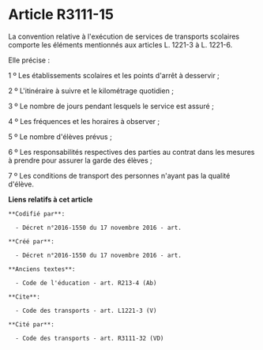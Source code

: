 # Article R3111-15

La convention relative à l'exécution de services de transports scolaires comporte les éléments mentionnés aux articles L.
1221-3 à L. 1221-6. 

Elle précise : 

1 º Les établissements scolaires et les points d'arrêt à desservir ; 

2 º L'itinéraire à suivre et le kilométrage quotidien ; 

3 º Le nombre de jours pendant lesquels le service est assuré ; 

4 º Les fréquences et les horaires à observer ; 

5 º Le nombre d'élèves prévus ; 

6 º Les responsabilités respectives des parties au contrat dans les mesures à prendre pour assurer la garde des élèves ; 

7 º Les conditions de transport des personnes n'ayant pas la qualité d'élève.

**Liens relatifs à cet article**

	**Codifié par**:

	  - Décret n°2016-1550 du 17 novembre 2016 - art.

	**Créé par**:

	  - Décret n°2016-1550 du 17 novembre 2016 - art.

	**Anciens textes**:

	  - Code de l'éducation - art. R213-4 (Ab)

	**Cite**:

	  - Code des transports - art. L1221-3 (V)

	**Cité par**:

	  - Code des transports - art. R3111-32 (VD)
